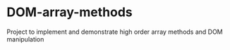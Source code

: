 # DOM-array-methods
Project to implement and demonstrate high order array methods and DOM manipulation
